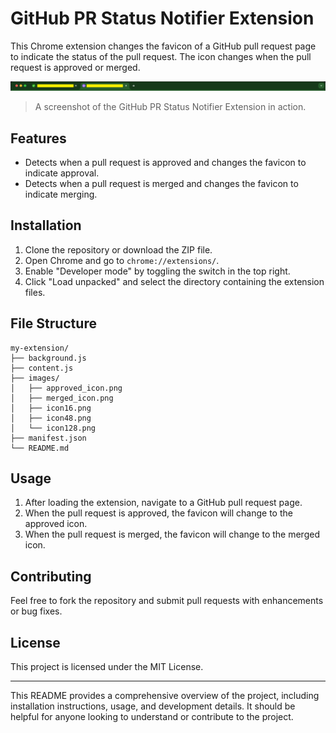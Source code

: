 # GitHub PR Status Notifier Extension

This Chrome extension changes the favicon of a GitHub pull request page to indicate the status of the pull request. The icon changes when the pull request is approved or merged.

![images/demo.png](images/demo.png)
> A screenshot of the GitHub PR Status Notifier Extension in action.


## Features

- Detects when a pull request is approved and changes the favicon to indicate approval.
- Detects when a pull request is merged and changes the favicon to indicate merging.

## Installation

1. Clone the repository or download the ZIP file.
2. Open Chrome and go to `chrome://extensions/`.
3. Enable "Developer mode" by toggling the switch in the top right.
4. Click "Load unpacked" and select the directory containing the extension files.

## File Structure

```
my-extension/
├── background.js
├── content.js
├── images/
│   ├── approved_icon.png
│   ├── merged_icon.png
│   ├── icon16.png
│   ├── icon48.png
│   └── icon128.png
├── manifest.json
└── README.md
```

## Usage

1. After loading the extension, navigate to a GitHub pull request page.
2. When the pull request is approved, the favicon will change to the approved icon.
3. When the pull request is merged, the favicon will change to the merged icon.

## Contributing

Feel free to fork the repository and submit pull requests with enhancements or bug fixes.

## License

This project is licensed under the MIT License.

---

This README provides a comprehensive overview of the project, including installation instructions, usage, and development details. It should be helpful for anyone looking to understand or contribute to the project.